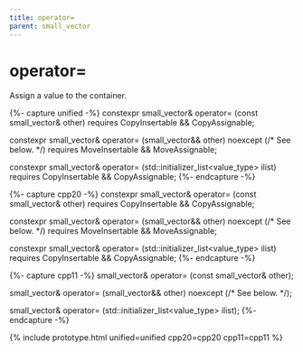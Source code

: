 ```yaml
---
title: operator=
parent: small_vector
---
```


# operator=

Assign a value to the container.

{%- capture unified -%}
<span class="cpp20">constexpr</span>
small_vector&
operator= (const small_vector& other)<span class="cpp20">
  requires CopyInsertable && CopyAssignable</span>;

<span class="cpp20">constexpr</span>
small_vector&
operator= (small_vector&& other)
  noexcept (/* See below. */)<span class="cpp20">
  requires MoveInsertable && MoveAssignable</span>;

<span class="cpp20">constexpr</span>
small_vector&
operator= (std::initializer_list<value_type&gt; ilist)<span class="cpp20">
  requires CopyInsertable && CopyAssignable</span>;
{%- endcapture -%}

{%- capture cpp20 -%}
constexpr
small_vector&
operator= (const small_vector& other)
  requires CopyInsertable && CopyAssignable;

constexpr
small_vector&
operator= (small_vector&& other)
  noexcept (/* See below. */)
  requires MoveInsertable && MoveAssignable;

constexpr
small_vector&
operator= (std::initializer_list<value_type> ilist)
  requires CopyInsertable && CopyAssignable;
{%- endcapture -%}

{%- capture cpp11 -%}
small_vector&
operator= (const small_vector& other);

small_vector&
operator= (small_vector&& other)
  noexcept (/* See below. */);

small_vector&
operator= (std::initializer_list<value_type> ilist);
{%- endcapture -%}

{% include prototype.html unified=unified cpp20=cpp20 cpp11=cpp11 %}
